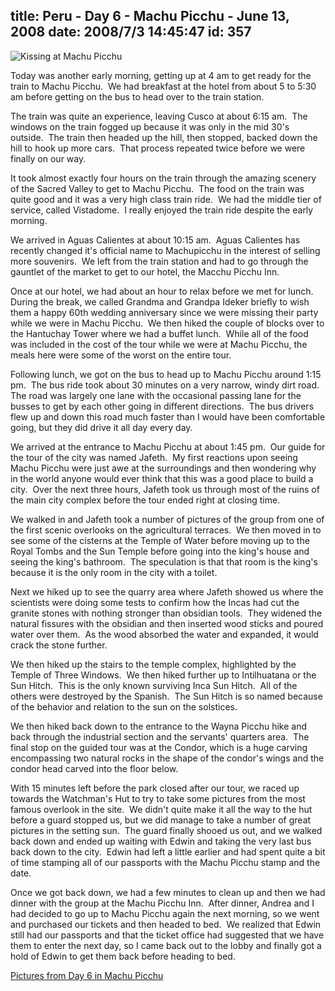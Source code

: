 title: Peru - Day 6 - Machu Picchu - June 13, 2008
date: 2008/7/3 14:45:47
id: 357
---
![Kissing at Machu Picchu](/journal_images/IMG_1356-journal.jpg)

Today was another early morning, getting up at 4 am to get ready for the train to Machu Picchu.  We had breakfast at the hotel from about 5 to 5:30 am before getting on the bus to head over to the train station.

The train was quite an experience, leaving Cusco at about 6:15 am.  The windows on the train fogged up because it was only in the mid 30's outside.  The train then headed up the hill, then stopped, backed down the hill to hook up more cars.  That process repeated twice before we were finally on our way.

It took almost exactly four hours on the train through the amazing scenery of the Sacred Valley to get to Machu Picchu.  The food on the train was quite good and it was a very high class train ride.  We had the middle tier of service, called Vistadome.  I really enjoyed the train ride despite the early morning.

We arrived in Aguas Calientes at about 10:15 am.  Aguas Calientes has recently changed it's official name to Machupicchu in the interest of selling more souvenirs.  We left from the train station and had to go through the gauntlet of the market to get to our hotel, the Macchu Picchu Inn. 

Once at our hotel, we had about an hour to relax before we met for lunch.  During the break, we called Grandma and Grandpa Ideker briefly to wish them a happy 60th wedding anniversary since we were missing their party while we were in Machu Picchu.  We then hiked the couple of blocks over to the Hantuchay Tower where we had a buffet lunch.  While all of the food was included in the cost of the tour while we were at Machu Picchu, the meals here were some of the worst on the entire tour.

Following lunch, we got on the bus to head up to Machu Picchu around 1:15 pm.  The bus ride took about 30 minutes on a very narrow, windy dirt road.  The road was largely one lane with the occasional passing lane for the busses to get by each other going in different directions.  The bus drivers flew up and down this road much faster than I would have been comfortable going, but they did drive it all day every day.

We arrived at the entrance to Machu Picchu at about 1:45 pm.  Our guide for the tour of the city was named Jafeth.  My first reactions upon seeing Machu Picchu were just awe at the surroundings and then wondering why in the world anyone would ever think that this was a good place to build a city.  Over the next three hours, Jafeth took us through most of the ruins of the main city complex before the tour ended right at closing time.

We walked in and Jafeth took a number of pictures of the group from one of the first scenic overlooks on the agricultural terraces.  We then moved in to see some of the cisterns at the Temple of Water before moving up to the Royal Tombs and the Sun Temple before going into the king's house and seeing the king's bathroom.  The speculation is that that room is the king's because it is the only room in the city with a toilet.

Next we hiked up to see the quarry area where Jafeth showed us where the scientists were doing some tests to confirm how the Incas had cut the granite stones with nothing stronger than obsidian tools.  They widened the natural fissures with the obsidian and then inserted wood sticks and poured water over them.  As the wood absorbed the water and expanded, it would crack the stone further.

We then hiked up the stairs to the temple complex, highlighted by the Temple of Three Windows.  We then hiked further up to Intilhuatana or the Sun Hitch.  This is the only known surviving Inca Sun Hitch.  All of the others were destroyed by the Spanish.  The Sun Hitch is so named because of the behavior and relation to the sun on the solstices.

We then hiked back down to the entrance to the Wayna Picchu hike and back through the industrial section and the servants' quarters area.  The final stop on the guided tour was at the Condor, which is a huge carving encompassing two natural rocks in the shape of the condor's wings and the condor head carved into the floor below.

With 15 minutes left before the park closed after our tour, we raced up towards the Watchman's Hut to try to take some pictures from the most famous overlook in the site.  We didn't quite make it all the way to the hut before a guard stopped us, but we did manage to take a number of great pictures in the setting sun.  The guard finally shooed us out, and we walked back down and ended up waiting with Edwin and taking the very last bus back down to the city.  Edwin had left a little earlier and had spent quite a bit of time stamping all of our passports with the Machu Picchu stamp and the date.

Once we got back down, we had a few minutes to clean up and then we had dinner with the group at the Machu Picchu Inn.  After dinner, Andrea and I had decided to go up to Machu Picchu again the next morning, so we went and purchased our tickets and then headed to bed.  We realized that Edwin still had our passports and that the ticket office had suggested that we have them to enter the next day, so I came back out to the lobby and finally got a hold of Edwin to get them back before heading to bed.

[Pictures from Day 6 in Machu Picchu](PhotoAlbum.aspx?ID=PERU20080613)